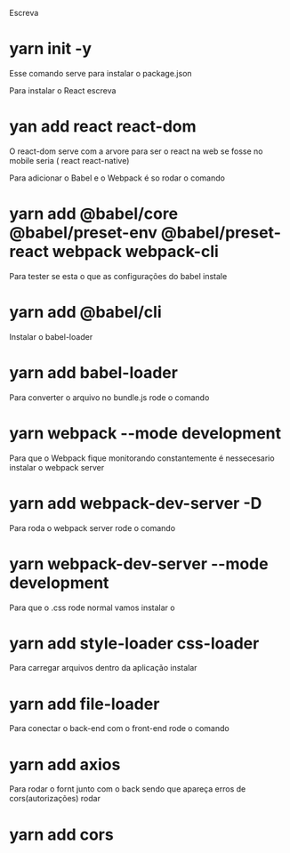 Escreva 
# yarn init -y
Esse comando serve para instalar o package.json

Para instalar o React escreva
# yan add react react-dom
O react-dom serve com a arvore para ser o react na web se fosse no mobile seria ( react react-native)

Para adicionar o Babel e o Webpack é so rodar o comando
# yarn add @babel/core @babel/preset-env @babel/preset-react webpack webpack-cli

Para tester se esta o que as configurações do babel instale
# yarn add @babel/cli

Instalar o babel-loader
# yarn add babel-loader

Para converter o arquivo no bundle.js rode o comando 
# yarn webpack --mode development

Para que o Webpack fique monitorando constantemente é nessecesario instalar o webpack server
# yarn add webpack-dev-server -D 

Para roda o webpack server rode o comando
# yarn webpack-dev-server --mode development

Para que o .css rode normal vamos instalar o 
# yarn add style-loader css-loader 

Para carregar arquivos dentro da aplicação instalar 
# yarn add file-loader

Para conectar o back-end com o front-end rode o comando
# yarn add axios

Para rodar o fornt junto com o back sendo que apareça erros de cors(autorizações) rodar
# yarn add cors
